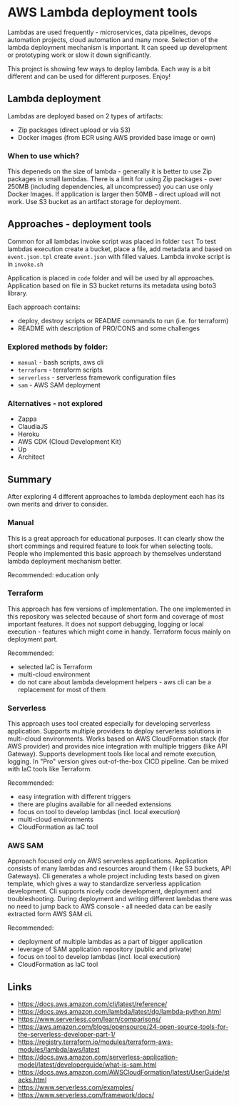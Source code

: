 # AWS Lambda deployment tools

Lambdas are used frequently - microservices, data pipelines, devops automation projects, cloud automation and many more.
Selection of the lambda deployment mechanism is important. It can speed up development or prototyping work or slow it
down significantly.

This project is showing few ways to deploy lambda. Each way is a bit different and can be used for different purposes.
Enjoy!

## Lambda deployment

Lambdas are deployed based on 2 types of artifacts:

- Zip packages (direct upload or via S3)
- Docker images (from ECR using AWS provided base image or own)

### When to use which?

This depeneds on the size of lambda - generally it is better to use Zip packages in small lambdas. There is a limit for
using Zip packages - over 250MB (including dependencies, all uncompressed) you can use only Docker Images. If
application is larger then 50MB - direct upload will not work. Use S3 bucket as an artifact storage for deployment.

## Approaches - deployment tools

Common for all lambdas invoke script was placed in folder `test`
To test lambdas execution create a bucket, place a file, add metadata and based on `event.json.tpl` create `event.json`
with filled values. Lambda invoke script is in `invoke.sh`

Application is placed in `code` folder and will be used by all approaches. Application based on file in S3 bucket
returns its metadata using boto3 library.

Each approach contains:

- deploy, destroy scripts or README commands to run (i.e. for terraform)
- README with description of PRO/CONS and some challenges

### Explored methods by folder:

- `manual` - bash scripts, aws cli
- `terraform` - terraform scripts
- `serverless` - serverless framework configuration files
- `sam` - AWS SAM deployment

### Alternatives - not explored

- Zappa
- ClaudiaJS
- Heroku
- AWS CDK (Cloud Development Kit)
- Up
- Architect

## Summary

After exploring 4 different approaches to lambda deployment each has its own merits and driver to consider.

### Manual

This is a great approach for educational purposes. It can clearly show the short commings and required feature to look
for when selecting tools. People who implemented this basic approach by themselves understand lambda deployment
mechanism better.

Recommended: education only

### Terraform

This approach has few versions of implementation. The one implemented in this repository was selected because of short
form and coverage of most important features. It does not support debugging, logging or local execution - features which
might come in handy. Terraform focus mainly on deployment part.

Recommended:

- selected IaC is Terraform
- multi-cloud environment
- do not care about lambda development helpers - aws cli can be a replacement for most of them

### Serverless

This approach uses tool created especially for developing serverless application. Supports multiple providers to deploy
serverless solutions in multi-cloud environments. Works based on AWS CloudFormation stack (for AWS provider) and
provides nice integration with multiple triggers (like API Gateway). Supports development tools like local and remote
execution, logging. In "Pro" version gives out-of-the-box CICD pipeline. Can be mixed with IaC tools like Terraform.

Recommended:

- easy integration with different triggers
- there are plugins available for all needed extensions
- focus on tool to develop lambdas (incl. local execution)
- multi-cloud environments
- CloudFormation as IaC tool

### AWS SAM

Approach focused only on AWS serverless applications. Application consists of many lambdas and resources around them (
like S3 buckets, API Gateways). Cli generates a whole project including tests based on given template, which gives a way
to standardize serverless application development. Cli supports nicely code development, deployment and troubleshooting.
During deployment and writing different lambdas there was no need to jump back to AWS console - all needed data can be
easily extracted form AWS SAM cli.

Recommended:

- deployment of multiple lambdas as a part of bigger application
- leverage of SAM application repository (public and private)
- focus on tool to develop lambdas (incl. local execution)
- CloudFormation as IaC tool

## Links

- https://docs.aws.amazon.com/cli/latest/reference/
- https://docs.aws.amazon.com/lambda/latest/dg/lambda-python.html
- https://www.serverless.com/learn/comparisons/
- https://aws.amazon.com/blogs/opensource/24-open-source-tools-for-the-serverless-developer-part-1/
- https://registry.terraform.io/modules/terraform-aws-modules/lambda/aws/latest
- https://docs.aws.amazon.com/serverless-application-model/latest/developerguide/what-is-sam.html
- https://docs.aws.amazon.com/AWSCloudFormation/latest/UserGuide/stacks.html
- https://www.serverless.com/examples/
- https://www.serverless.com/framework/docs/

